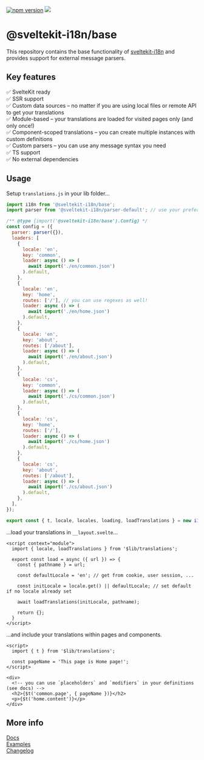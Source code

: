 

[![npm version](https://badge.fury.io/js/@sveltekit-i18n%2Fbase.svg)](https://badge.fury.io/js/@sveltekit-i18n%2Fbase) ![](https://github.com/sveltekit-i18n/base/workflows/Tests/badge.svg)

# @sveltekit-i18n/base
This repository contains the base functionality of [sveltekit-i18n](https://github.com/sveltekit-i18n/lib) and provides support for external message parsers.

## Key features

✅ SvelteKit ready\
✅ SSR support\
✅ Custom data sources – no matter if you are using local files or remote API to get your translations\
✅ Module-based – your translations are loaded for visited pages only (and only once!)\
✅ Component-scoped translations – you can create multiple instances with custom definitions\
✅ Custom parsers – you can use any message syntax you need\
✅ TS support\
✅ No external dependencies

## Usage

Setup `translations.js` in your lib folder...
```javascript
import i18n from '@sveltekit-i18n/base';
import parser from '@sveltekit-i18n/parser-default'; // use your preferred parser (or create your own)

/** @type {import('@sveltekit-i18n/base').Config} */
const config = ({
  parser: parser({}),
  loaders: [
    {
      locale: 'en',
      key: 'common',
      loader: async () => (
        await import('./en/common.json')
      ).default,
    },
    {
      locale: 'en',
      key: 'home',
      routes: ['/'], // you can use regexes as well!
      loader: async () => (
        await import('./en/home.json')
      ).default,
    },
    {
      locale: 'en',
      key: 'about',
      routes: ['/about'],
      loader: async () => (
        await import('./en/about.json')
      ).default,
    },
    {
      locale: 'cs',
      key: 'common',
      loader: async () => (
        await import('./cs/common.json')
      ).default,
    },
    {
      locale: 'cs',
      key: 'home',
      routes: ['/'],
      loader: async () => (
        await import('./cs/home.json')
      ).default,
    },
    {
      locale: 'cs',
      key: 'about',
      routes: ['/about'],
      loader: async () => (
        await import('./cs/about.json')
      ).default,
    },
  ],
});

export const { t, locale, locales, loading, loadTranslations } = new i18n(config);
```

...load your translations in `__layout.svelte`...

```svelte
<script context="module">
  import { locale, loadTranslations } from '$lib/translations';

  export const load = async ({ url }) => {
    const { pathname } = url;

    const defaultLocale = 'en'; // get from cookie, user session, ...
    
    const initLocale = locale.get() || defaultLocale; // set default if no locale already set

    await loadTranslations(initLocale, pathname);

    return {};
  }
</script>
```

...and include your translations within pages and components.

```svelte
<script>
  import { t } from '$lib/translations';

  const pageName = 'This page is Home page!';
</script>

<div>
  <!-- you can use `placeholders` and `modifiers` in your definitions (see docs) -->
  <h2>{$t('common.page', { pageName })}</h2>
  <p>{$t('home.content')}</p>
</div>
```

## More info
[Docs](https://github.com/sveltekit-i18n/base/tree/master/docs/README.md)\
[Examples](https://github.com/sveltekit-i18n/lib/tree/master/examples#parsers)\
[Changelog](https://github.com/sveltekit-i18n/base/releases)
